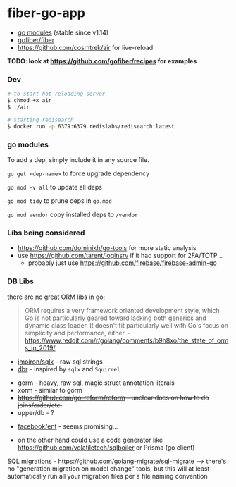# fiber-go-app

- [go modules](https://blog.golang.org/migrating-to-go-modules) (stable since v1.14)
- [gofiber/fiber](https://github.com/gofiber/fiber)
- https://github.com/cosmtrek/air for live-reload

**TODO: look at https://github.com/gofiber/recipes for examples**

### Dev

```bash
# to start hot reloading server
$ chmod +x air
$ ./air

# starting redisearch
$ docker run -p 6379:6379 redislabs/redisearch:latest
```

### go modules

To add a dep, simply include it in any source file.

`go get <dep-name>` to force upgrade dependency

`go mod -v all` to update all deps

`go mod tidy` to prune deps in `go.mod`

`go mod vendor` copy installed deps to `/vendor`

### Libs being considered

- https://github.com/dominikh/go-tools for more static analysis
- use https://github.com/tarent/loginsrv if it had support for 2FA/TOTP...
  - probably just use https://github.com/firebase/firebase-admin-go

### DB Libs

there are no great ORM libs in go:

> ORM requires a very framework oriented development style, which Go is not particularly geared toward lacking both generics and dynamic class loader. It doesn't fit particularly well with Go's focus on simplicity and performance, either. - https://www.reddit.com/r/golang/comments/b9h8xo/the_state_of_orms_in_2019/

- ~~[jmoiron/sqlx](https://github.com/jmoiron/sqlx) - raw sql strings~~
- [dbr](https://github.com/gocraft/dbr) - inspired by `sqlx` and `Squirrel`

* gorm - heavy, raw sql, magic struct annotation literals
* xorm - similar to gorm
* ~~https://github.com/go-reform/reform - unclear docs on how to do joins/order/etc.~~
* upper/db - ?

- [facebook/ent](https://github.com/facebook/ent) - seems promising...

* on the other hand could use a code generator like https://github.com/volatiletech/sqlboiler or Prisma (go client)

SQL migrations - https://github.com/golang-migrate/sql-migrate --> there's no "generation migration on model change" tools, but this will at least automatically run all your migration files per a file naming convention
